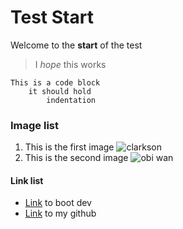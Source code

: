 # Test Start

Welcome to the **start** of the test

> I *hope* this works

```
This is a code block
    it should hold
        indentation
```

### Image list

1. This is the first image ![clarkson](https://imgur.com/kJ9BLCa)
2. This is the second image ![obi wan](https://i.imgur.com/fJRm4Vk.jpeg)

#### Link list

* [Link](https://www.boot.dev) to boot dev
* [Link](https://github.com/Alexander-Plunkett) to my github